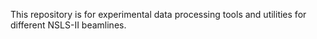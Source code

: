 This repository is for experimental data processing tools and utilities for different NSLS-II beamlines.
